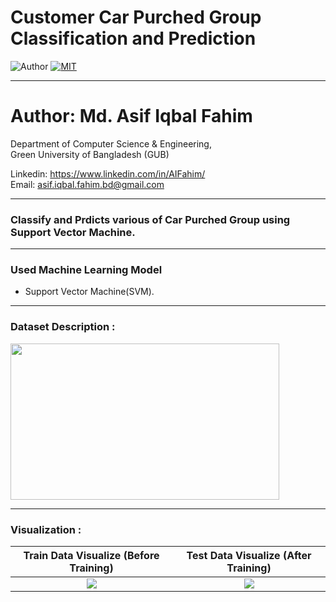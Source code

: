 # Customer Car Purched Group Classification and Prediction
![Author](https://img.shields.io/badge/author-AIFahim-orange)
[![MIT](https://img.shields.io/badge/license-MIT-5eba00.svg)](https://github.com/AIFahim/Customer-Car-Purched-Group-Classification-and-Prediction-/blob/main/LICENSE)


<hr>

# Author: Md. Asif Iqbal Fahim

Department of Computer Science & Engineering, </br>
Green University of Bangladesh (GUB) </br>

Linkedin: https://www.linkedin.com/in/AIFahim/ </br>
Email: asif.iqbal.fahim.bd@gmail.com <br>



<hr>

### Classify and Prdicts various of Car Purched Group using Support Vector Machine.

<hr>

### Used Machine Learning Model

- Support Vector Machine(SVM).

<hr>

### Dataset Description :

<img src="https://drive.google.com/uc?export=view&id=18Jyo_n_Hpn7WqF1yG8a717mEZkOAoeTR" width="430" height="250"/>

<hr>

### Visualization :

Train Data Visualize (Before Training)            |  Test Data Visualize (After Training)        
:-------------------------:|:------------------------:
<img src = "https://user-images.githubusercontent.com/33654834/97035799-b157f800-1588-11eb-96e1-cc56292562e8.png" /> | <img src = "https://drive.google.com/uc?export=view&id=1yRtkBw2g3QSLt8iQWsP5p_S2Becw9sS5" /> 


<!--
![Dataset](https://drive.google.com/uc?export=view&id=18Jyo_n_Hpn7WqF1yG8a717mEZkOAoeTR
![SVM image](https://user-images.githubusercontent.com/33654834/97035799-b157f800-1588-11eb-96e1-cc56292562e8.png)
